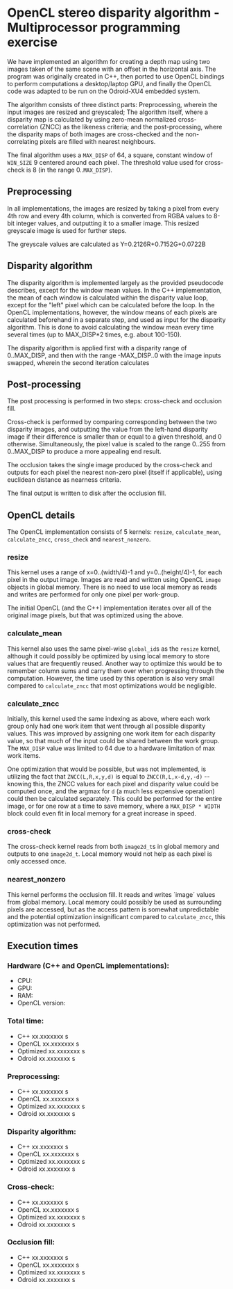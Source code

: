 # OpenCL stereo disparity algorithm - Multiprocessor programming exercise
We have implemented an algorithm for creating a depth map using two images taken of the same scene with an offset in the horizontal axis. The program was originally created in C++, then ported to use OpenCL bindings to perform computations a desktop/laptop GPU, and finally the OpenCL code was adapted to be run on the Odroid-XU4 embedded system.

The algorithm consists of three distinct parts: Preprocessing, wherein the input images are resized and greyscaled; The algorithm itself, where a disparity map is calculated by using zero-mean normalized cross-correlation (ZNCC) as the likeness criteria; and the post-processing, where the disparity maps of both images are cross-checked and the non-correlating pixels are filled with nearest neighbours.

The final algorithm uses a `MAX_DISP` of 64, a square, constant window of `WIN_SIZE` 9 centered around each pixel. The threshold value used for cross-check is 8 (in the range 0..`MAX_DISP`).

## Preprocessing
In all implementations, the images are resized by taking a pixel from every 4th row and every 4th column, which is converted from RGBA values to 8-bit integer values, and outputting it to a smaller image. This resized greyscale image is used for further steps.

The greyscale values are calculated as Y=0.2126R+0.7152G+0.0722B

## Disparity algorithm
The disparity algorithm is implemented largely as the provided pseudocode describes, except for the window mean values. In the C++ implementation, the mean of each window is calculated within the disparity value loop, except for the "left" pixel which can be calculated before the loop. In the OpenCL implementations, however, the window means of each pixels are calculated beforehand in a separate step, and used as input for the disparity algorithm. This is done
to avoid calculating the window mean every time several times (up to MAX_DISP*2 times, e.g. about 100-150).

The disparity algorithm is applied first with a disparity range of 0..MAX_DISP, and then with the range -MAX_DISP..0 with the image inputs swapped, wherein the second iteration calculates

## Post-processing
The post processing is performed in two steps: cross-check and occlusion fill.

Cross-check is performed by comparing corresponding between the two disparity images, and outputting the value from the left-hand disparity image if their difference is smaller than or equal to a given threshold, and 0 otherwise. Simultaneously, the pixel value is scaled to the range 0..255 from 0..MAX_DISP to produce a more appealing end result.

The occlusion takes the single image produced by the cross-check and outputs for each pixel the nearest non-zero pixel (itself if applicable), using euclidean distance as nearness criteria.

The final output is written to disk after the occlusion fill.

## OpenCL details
The OpenCL implementation consists of 5 kernels: `resize`, `calculate_mean`, `calculate_zncc`, `cross_check` and `nearest_nonzero`.

### resize
This kernel uses a range of x=0..(width/4)-1 and y=0..(height/4)-1, for each pixel in the output image. Images are read and written using OpenCL `image` objects in global memory. There is no need to use local memory as reads and writes are performed for only one pixel per work-group.

The initial OpenCL (and the C++) implementation iterates over all of the original image pixels, but that was optimized using the above.

### calculate_mean
This kernel also uses the same pixel-wise `global_id`s as the `resize` kernel, although it could possibly be optimized by using local memory to store values that are frequently reused. Another way to optimize this would be to remember column sums and carry them over when progressing through the computation. However, the time used by this operation is also very small compared to `calculate_zncc` that most optimizations would be negligible. 

### calculate_zncc
Initially, this kernel used the same indexing as above, where each work group only had one work item that went through all possible disparity values. This was improved by assigning one work item for each disparity value, so that much of the input could be shared between the work group. The `MAX_DISP` value was limited to 64 due to a hardware limitation of max work items.

One optimization that would be possible, but was not implemented, is utilizing the fact that `ZNCC(L,R,x,y,d)` is equal to `ZNCC(R,L,x-d,y,-d)` -- knowing this, the ZNCC values for each pixel and disparity value could be computed once, and the argmax for `d` (a much less expensive operation) could then be calculated separately. This could be performed for the entire image, or for one row at a time to save memory, where a `MAX_DISP * WIDTH` block could even fit in local memory for a great increase in speed.

### cross-check
The cross-check kernel reads from both `image2d_t`s in global memory and outputs to one `image2d_t`. Local memory would not help as each pixel is only accessed once.

### nearest_nonzero
This kernel performs the occlusion fill. It reads and writes ´image´ values from global memory. Local memory could possibly be used as surrounding pixels are accessed, but as the access pattern is somewhat unpredictable and the potential optimization insignificant compared to `calculate_zncc`, this optimization was not performed.

## Execution times
### Hardware (C++ and OpenCL implementations):
* CPU:
* GPU:
* RAM:
* OpenCL version:

### Total time:
* C++           xx.xxxxxxx s
* OpenCL        xx.xxxxxxx s
* Optimized     xx.xxxxxxx s
* Odroid        xx.xxxxxxx s

### Preprocessing:
* C++           xx.xxxxxxx s
* OpenCL        xx.xxxxxxx s
* Optimized     xx.xxxxxxx s
* Odroid        xx.xxxxxxx s

### Disparity algorithm:
* C++           xx.xxxxxxx s
* OpenCL        xx.xxxxxxx s
* Optimized     xx.xxxxxxx s
* Odroid        xx.xxxxxxx s

### Cross-check:
* C++           xx.xxxxxxx s
* OpenCL        xx.xxxxxxx s
* Optimized     xx.xxxxxxx s
* Odroid        xx.xxxxxxx s

### Occlusion fill:
* C++           xx.xxxxxxx s
* OpenCL        xx.xxxxxxx s
* Optimized     xx.xxxxxxx s
* Odroid        xx.xxxxxxx s
